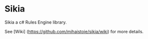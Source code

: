 Sikia
=====
Sikia a c# Rules Engine library.


See [Wiki] (https://github.com/mihaistoie/sikia/wiki) for more details.
